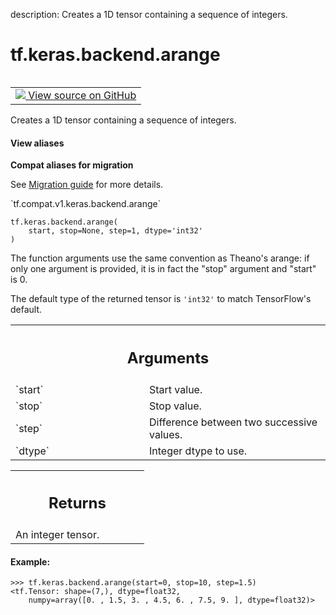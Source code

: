 description: Creates a 1D tensor containing a sequence of integers.

<div itemscope itemtype="http://developers.google.com/ReferenceObject">
<meta itemprop="name" content="tf.keras.backend.arange" />
<meta itemprop="path" content="Stable" />
</div>

# tf.keras.backend.arange

<!-- Insert buttons and diff -->

<table class="tfo-notebook-buttons tfo-api nocontent" align="left">
<td>
  <a target="_blank" href="https://github.com/tensorflow/tensorflow/blob/r2.2/tensorflow/python/keras/backend.py#L2963-L2998">
    <img src="https://www.tensorflow.org/images/GitHub-Mark-32px.png" />
    View source on GitHub
  </a>
</td>
</table>



Creates a 1D tensor containing a sequence of integers.

<section class="expandable">
  <h4 class="showalways">View aliases</h4>
  <p>
<b>Compat aliases for migration</b>
<p>See
<a href="https://www.tensorflow.org/guide/migrate">Migration guide</a> for
more details.</p>
<p>`tf.compat.v1.keras.backend.arange`</p>
</p>
</section>

<pre class="devsite-click-to-copy prettyprint lang-py tfo-signature-link">
<code>tf.keras.backend.arange(
    start, stop=None, step=1, dtype='int32'
)
</code></pre>



<!-- Placeholder for "Used in" -->

The function arguments use the same convention as
Theano's arange: if only one argument is provided,
it is in fact the "stop" argument and "start" is 0.

The default type of the returned tensor is `'int32'` to
match TensorFlow's default.

<!-- Tabular view -->
 <table class="responsive fixed orange">
<colgroup><col width="214px"><col></colgroup>
<tr><th colspan="2"><h2 class="add-link">Arguments</h2></th></tr>

<tr>
<td>
`start`
</td>
<td>
Start value.
</td>
</tr><tr>
<td>
`stop`
</td>
<td>
Stop value.
</td>
</tr><tr>
<td>
`step`
</td>
<td>
Difference between two successive values.
</td>
</tr><tr>
<td>
`dtype`
</td>
<td>
Integer dtype to use.
</td>
</tr>
</table>



<!-- Tabular view -->
 <table class="responsive fixed orange">
<colgroup><col width="214px"><col></colgroup>
<tr><th colspan="2"><h2 class="add-link">Returns</h2></th></tr>
<tr class="alt">
<td colspan="2">
An integer tensor.
</td>
</tr>

</table>



#### Example:


```
>>> tf.keras.backend.arange(start=0, stop=10, step=1.5)
<tf.Tensor: shape=(7,), dtype=float32,
    numpy=array([0. , 1.5, 3. , 4.5, 6. , 7.5, 9. ], dtype=float32)>
```
